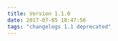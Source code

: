 ```yaml
---
title: Version 1.1.0
date: 2017-07-05 18:47:56 
tags: "changelogs 1.1 deprecated"
---
```


<script src="https://gist.github.com/spinnaker-release/1b02cdba17f78c3dc9f4210d09610ac8.js"></script>
